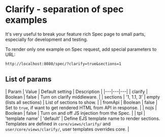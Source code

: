 # Clarify - separation of spec examples

It's very useful to break your feature rich Spec page to small parts, especially for development and testing.

To render only one example on Spec request, add special parameters to URL:

```
http://localhost:8080/spec/?clarify=true&sections=1
```

## List of params

| Param | Value | Default setting | Description |
|---|---|---|
| clarify | Boolean | false | Turn on clarify middleware. |
| sections | '1, 1.1, 3' | empty (lists all sections) | List of sections to show. |
| fromApi | Boolean | false | Set to `true`, if want to get rendered HTML from API in response. |
| nojs | Boolean | false | Turn on and off JS injection from the Spec. |
| tpl | 'template name' | 'default' | Define EJS template name to render sections. Templates are defined in `core/views/clarify/` and `user/core/views/clarify/`, user templates overrides core. |
